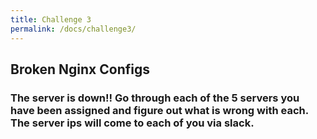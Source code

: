 ```yaml
---
title: Challenge 3 
permalink: /docs/challenge3/
---
```


## Broken Nginx Configs 

### The server is down!! Go through each of the 5 servers you have been assigned and figure out what is wrong with each. The server ips will come to each of you via slack. 

